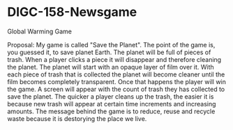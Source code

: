 # DIGC-158-Newsgame
Global Warming Game

Proposal:
My game is called "Save the Planet". The point of the game is, you guessed it, to save planet Earth. The planet will be full of pieces of trash. When a player clicks a piece it will disappear and therefore cleaning the planet. The planet will start with an opaque layer of film over it. With each piece of trash that is collected the planet will become cleaner until the film becomes completely transparent. Once that happens the player will win the game. A screen will appear with the count of trash they has collected to save the planet. The quicker a player cleans up the trash, the easier it is because new trash will appear at certain time increments and increasing amounts. The message behind the game is to reduce, reuse and recycle waste because it is destorying the place we live.
